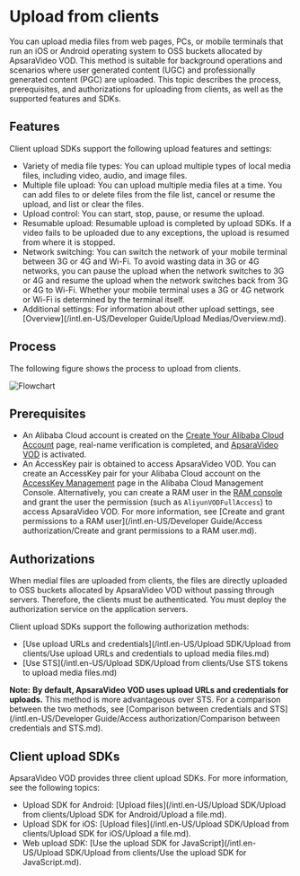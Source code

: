 # Upload from clients

You can upload media files from web pages, PCs, or mobile terminals that run an iOS or Android operating system to OSS buckets allocated by ApsaraVideo VOD. This method is suitable for background operations and scenarios where user generated content \(UGC\) and professionally generated content \(PGC\) are uploaded. This topic describes the process, prerequisites, and authorizations for uploading from clients, as well as the supported features and SDKs.

## Features

Client upload SDKs support the following upload features and settings:

-   Variety of media file types: You can upload multiple types of local media files, including video, audio, and image files.
-   Multiple file upload: You can upload multiple media files at a time. You can add files to or delete files from the file list, cancel or resume the upload, and list or clear the files.
-   Upload control: You can start, stop, pause, or resume the upload.
-   Resumable upload: Resumable upload is completed by upload SDKs. If a video fails to be uploaded due to any exceptions, the upload is resumed from where it is stopped.
-   Network switching: You can switch the network of your mobile terminal between 3G or 4G and Wi-Fi. To avoid wasting data in 3G or 4G networks, you can pause the upload when the network switches to 3G or 4G and resume the upload when the network switches back from 3G or 4G to Wi-Fi. Whether your mobile terminal uses a 3G or 4G network or Wi-Fi is determined by the terminal itself.
-   Additional settings: For information about other upload settings, see [Overview](/intl.en-US/Developer Guide/Upload Medias/Overview.md).

## Process

The following figure shows the process to upload from clients.

![Flowchart](https://static-aliyun-doc.oss-accelerate.aliyuncs.com/assets/img/en-US/0857301161/p179942.png)

## Prerequisites

-   An Alibaba Cloud account is created on the [Create Your Alibaba Cloud Account](https://account.aliyun.com/register/register.htm?oauth_callback=https://vod.console.aliyun.com/&lang=zh) page, real-name verification is completed, and [ApsaraVideo VOD](https://www.aliyun.com/product/vod) is activated.
-   An AccessKey pair is obtained to access ApsaraVideo VOD. You can create an AccessKey pair for your Alibaba Cloud account on the [AccessKey Management](https://ak-console.aliyun.com/?spm=5176.doc57741.2.8.uLYY2M#/accesskey) page in the Alibaba Cloud Management Console. Alternatively, you can create a RAM user in the [RAM console](https://ram.console.aliyun.com/?spm=5176.doc57741.2.2.fQnI2T#/user/list) and grant the user the permission \(such as `AliyunVODFullAccess`\) to access ApsaraVideo VOD. For more information, see [Create and grant permissions to a RAM user](/intl.en-US/Developer Guide/Access authorization/Create and grant permissions to a RAM user.md).

## Authorizations

When medial files are uploaded from clients, the files are directly uploaded to OSS buckets allocated by ApsaraVideo VOD without passing through servers. Therefore, the clients must be authenticated. You must deploy the authorization service on the application servers.

Client upload SDKs support the following authorization methods:

-   [Use upload URLs and credentials](/intl.en-US/Upload SDK/Upload from clients/Use upload URLs and credentials to upload media files.md)
-   [Use STS](/intl.en-US/Upload SDK/Upload from clients/Use STS tokens to upload media files.md)

**Note:** **By default, ApsaraVideo VOD uses upload URLs and credentials for uploads.** This method is more advantageous over STS. For a comparison between the two methods, see [Comparison between credentials and STS](/intl.en-US/Developer Guide/Access authorization/Comparison between credentials and STS.md).

## Client upload SDKs

ApsaraVideo VOD provides three client upload SDKs. For more information, see the following topics:

-   Upload SDK for Android: [Upload files](/intl.en-US/Upload SDK/Upload from clients/Upload SDK for Android/Upload a file.md).
-   Upload SDK for iOS: [Upload files](/intl.en-US/Upload SDK/Upload from clients/Upload SDK for iOS/Upload a file.md).
-   Web upload SDK: [Use the upload SDK for JavaScript](/intl.en-US/Upload SDK/Upload from clients/Use the upload SDK for JavaScript.md).

